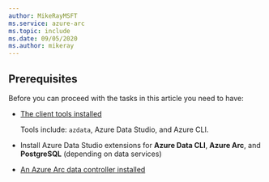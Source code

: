 ```yaml
---
author: MikeRayMSFT
ms.service: azure-arc
ms.topic: include
ms.date: 09/05/2020
ms.author: mikeray
---
```


## Prerequisites

Before you can proceed with the tasks in this article you need to have:

- [The client tools installed](install-client-tools.md)

   Tools include: `azdata`, Azure Data Studio, and Azure CLI.

- Install Azure Data Studio extensions for **Azure Data CLI**, **Azure Arc**, and **PostgreSQL** (depending on data services)

- [An Azure Arc data controller installed](create-data-controller.md)